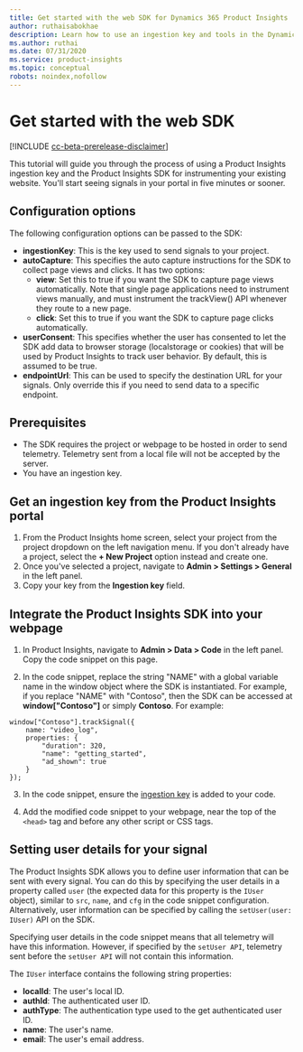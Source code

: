 ```yaml
---
title: Get started with the web SDK for Dynamics 365 Product Insights
author: ruthaisabokhae
description: Learn how to use an ingestion key and tools in the Dynamics 365 Product Insights SDK to instrument your website.
ms.author: ruthai
ms.date: 07/31/2020
ms.service: product-insights
ms.topic: conceptual
robots: noindex,nofollow
---
```


# Get started with the web SDK

[!INCLUDE [cc-beta-prerelease-disclaimer]( ../includes/cc-beta-prerelease-disclaimer.md)]

This tutorial will guide you through the process of using a Product Insights ingestion key and the Product Insights SDK for instrumenting your existing website. You'll start seeing signals in your portal in five minutes or sooner.

## Configuration options

The following configuration options can be passed to the SDK:

- **ingestionKey**: This is the key used to send signals to your project.
-	**autoCapture**: This specifies the auto capture instructions for the SDK to collect page views and clicks. It has two options:
    - **view**: Set this to true if you want the SDK to capture page views automatically. Note that single page applications need to instrument views manually, and must instrument the trackView() API whenever they route to a new page.
    - **click**: Set this to true if you want the SDK to capture page clicks automatically.
-	**userConsent**: This specifies whether the user has consented to let the SDK add data to browser storage (localstorage or cookies) that will be used by Product Insights to track user behavior. By default, this is assumed to be true.
-	**endpointUrl**: This can be used to specify the destination URL for your signals. Only override this if you need to send data to a specific endpoint.

## Prerequisites

* The SDK requires the project or webpage to be hosted in order to send telemetry. Telemetry sent from a local file will not be accepted by the server.
* You have an ingestion key.

## Get an ingestion key from the Product Insights portal

1. From the Product Insights home screen, select your project from the project dropdown on the left navigation menu. If you don't already have a project, select the **+ New Project** option instead and create one.
2. Once you've selected a project, navigate to **Admin > Settings > General** in the left panel.
3. Copy your key from the **Ingestion key** field.

## Integrate the Product Insights SDK into your webpage

1. In Product Insights, navigate to **Admin > Data > Code** in the left panel. Copy the code snippet on this page.

2. In the code snippet, replace the string "NAME" with a global variable name in the window object where the SDK is instantiated. For example, if you replace "NAME" with "Contoso", then the SDK can be accessed at **window["Contoso"]** or simply **Contoso**. For example:

```
window["Contoso"].trackSignal({
    name: "video_log",
    properties: {
        "duration": 320,
        "name": "getting_started",
        "ad_shown": true
    }
});
```

3. In the code snippet, ensure the [ingestion key](#get-an-ingestion-key-from-the-product-insights-portal) is added to your code.

4. Add the modified code snippet to your webpage, near the top of the `<head>` tag and before any other script or CSS tags.

## Setting user details for your signal

The Product Insights SDK allows you to define user information that can be sent with every signal. You can do this by specifying the user details in a property called `user` (the expected data for this property is the `IUser` object), similar to `src`, `name`, and `cfg` in the code snippet configuration. Alternatively, user information can be specified by calling the `setUser(user: IUser)` API on the SDK.

Specifying user details in the code snippet means that all telemetry will have this information. However, if specified by the `setUser API`, telemetry sent before the `setUser API` will not contain this information.

The `IUser` interface contains the following string properties:

- **localId**: The user's local ID.
- **authId**: The authenticated user ID.
- **authType**: The authentication type used to the get authenticated user ID.
- **name**: The user's name.
- **email**: The user's email address.
